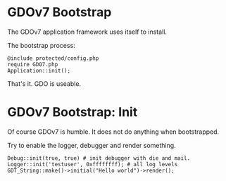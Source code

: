 # GDOv7 Bootstrap

The GDOv7 application framework uses itself to install.

The bootstrap process:

    @include protected/config.php
    require GDO7.php
    Application::init();
    
That's it. GDO is useable.

# GDOv7 Bootstrap: Init

Of course GDOv7 is humble. It does not do anything when bootstrapped.

Try to enable the logger, debugger and render something.

    Debug::init(true, true) # init debugger with die and mail.
    Logger::init('testuser', 0xffffffff); # all log levels
    GDT_String::make()->initial("Hello world")->render();

    

